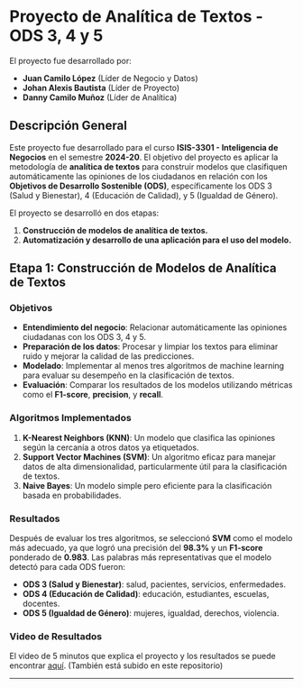 # Proyecto de Analítica de Textos - ODS 3, 4 y 5

El proyecto fue desarrollado por:

- **Juan Camilo López** (Líder de Negocio y Datos)
- **Johan Alexis Bautista** (Líder de Proyecto)
- **Danny Camilo Muñoz** (Líder de Analítica)

## Descripción General

Este proyecto fue desarrollado para el curso **ISIS-3301 - Inteligencia de Negocios** en el semestre **2024-20**. El objetivo del proyecto es aplicar la metodología de **analítica de textos** para construir modelos que clasifiquen automáticamente las opiniones de los ciudadanos en relación con los **Objetivos de Desarrollo Sostenible (ODS)**, específicamente los ODS 3 (Salud y Bienestar), 4 (Educación de Calidad), y 5 (Igualdad de Género).

El proyecto se desarrolló en dos etapas:

1. **Construcción de modelos de analítica de textos.**
2. **Automatización y desarrollo de una aplicación para el uso del modelo.**

## Etapa 1: Construcción de Modelos de Analítica de Textos

### Objetivos

- **Entendimiento del negocio**: Relacionar automáticamente las opiniones ciudadanas con los ODS 3, 4 y 5.
- **Preparación de los datos**: Procesar y limpiar los textos para eliminar ruido y mejorar la calidad de las predicciones.
- **Modelado**: Implementar al menos tres algoritmos de machine learning para evaluar su desempeño en la clasificación de textos.
- **Evaluación**: Comparar los resultados de los modelos utilizando métricas como el **F1-score**, **precision**, y **recall**.

### Algoritmos Implementados

1. **K-Nearest Neighbors (KNN)**: Un modelo que clasifica las opiniones según la cercanía a otros datos ya etiquetados.
2. **Support Vector Machines (SVM)**: Un algoritmo eficaz para manejar datos de alta dimensionalidad, particularmente útil para la clasificación de textos.
3. **Naive Bayes**: Un modelo simple pero eficiente para la clasificación basada en probabilidades.

### Resultados

Después de evaluar los tres algoritmos, se seleccionó **SVM** como el modelo más adecuado, ya que logró una precisión del **98.3%** y un **F1-score** ponderado de **0.983**. Las palabras más representativas que el modelo detectó para cada ODS fueron:

- **ODS 3 (Salud y Bienestar)**: salud, pacientes, servicios, enfermedades.
- **ODS 4 (Educación de Calidad)**: educación, estudiantes, escuelas, docentes.
- **ODS 5 (Igualdad de Género)**: mujeres, igualdad, derechos, violencia.

### Video de Resultados

El video de 5 minutos que explica el proyecto y los resultados se puede encontrar [aquí](https://www.canva.com/design/DAGQG3VW0yk/RBNcNWiI29-RsEvCT5crfQ/edit?utm_content=DAGQG3VW0yk&utm_campaign=designshare&utm_medium=link2&utm_source=sharebutton). (También está subido en este repositorio)

---
